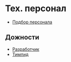 Тех. персонал
===

* [Подбор персонала](staff-recruitment.md)

## Дожности

* [Разработчик](staff-requirements.md)
* [Тимлид](staff-teamlead-requirements.md)
